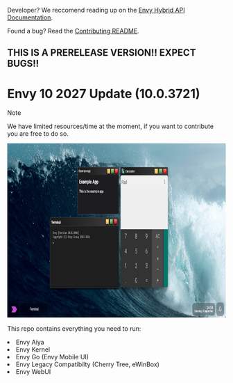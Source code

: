 <p>Developer? We reccomend reading up on the <a href="/Docs/README.md">Envy Hybrid API Documentation</a>.</p>
<p>Found a bug? Read the <a href="CONTRIBUTING.md">Contributing README</a>.</p>
<h2>THIS IS A PRERELEASE VERSION!! EXPECT BUGS!!</h2>
<h1>Envy 10 2027 Update (10.0.3721)</h1>

> [!NOTE]
> We have limited resources/time at the moment, if you want to contribute you are free to do so.

<img src="Assets/readme/demos/3006.png" height="400px" alt="A screenshot of Envy, running several demonstration apps">
<p>This repo contains everything you need to run:</p>
<li>Envy Aiya</li>
<li>Envy Kernel</li>
<li>Envy Go (Envy Mobile UI)</li>
<li>Envy Legacy Compatibilty (Cherry Tree, eWinBox)</li>
<li>Envy WebUI</li>
<br>
